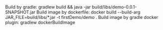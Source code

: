 Build by gradle:
gradlew build && java -jar build/libs/demo-0.0.1-SNAPSHOT.jar
Build image by dockerfile:
docker build --build-arg JAR_FILE=build/libs/*.jar -t firstDemo/demo .
Build image by gradle docker plugin:
gradlew dockerBuildImage